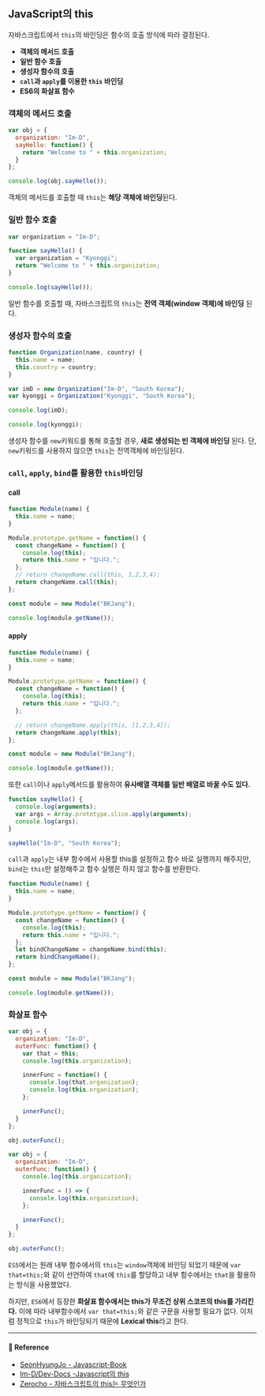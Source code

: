 ## JavaScript의 this

자바스크립트에서 `this`의 바인딩은 함수의 호출 방식에 따라 결정된다.

- **객체의 메서드 호출**
- **일반 함수 호출**
- **생성자 함수의 호출**
- **`call`과 `apply`를 이용한 `this` 바인딩**
- **ES6의 화살표 함수**

### 객체의 메서드 호출

```js
var obj = {
  organization: "Im-D",
  sayHello: function() {
    return "Welcome to " + this.organization;
  }
};

console.log(obj.sayHello());
```

객체의 메서드를 호출할 때 `this`는 **해당 객체에 바인딩**된다.

### 일반 함수 호출

```js
var organization = "Im-D";

function sayHello() {
  var organization = "Kyonggi";
  return "Welcome to " + this.organization;
}

console.log(sayHello());
```

일반 함수를 호출할 때, 자바스크립트의 `this`는 **전역 객체(window 객체)에 바인딩** 된다.

### 생성자 함수의 호출

```js
function Organization(name, country) {
  this.name = name;
  this.country = country;
}

var imD = new Organization("Im-D", "South Korea");
var kyonggi = Organization("Kyonggi", "South Korea");

console.log(imD);

console.log(kyonggi);
```

생성자 함수를 `new`키워드를 통해 호출할 경우, **새로 생성되는 빈 객체에 바인딩** 된다. 단, `new`키워드를 사용하지 않으면 `this`는 전역객체에 바인딩된다.

### `call`, `apply`, `bind`를 활용한 `this`바인딩

#### call

```js
function Module(name) {
  this.name = name;
}

Module.prototype.getName = function() {
  const changeName = function() {
    console.log(this);
    return this.name + "입니다.";
  };
  // return changeName.call(this, 1,2,3,4);
  return changeName.call(this);
};

const module = new Module("BKJang");

console.log(module.getName());
```

#### apply

```js
function Module(name) {
  this.name = name;
}

Module.prototype.getName = function() {
  const changeName = function() {
    console.log(this);
    return this.name + "입니다.";
  };

  // return changeName.apply(this, [1,2,3,4]);
  return changeName.apply(this);
};

const module = new Module("BKJang");

console.log(module.getName());
```

또한 `call`이나 `apply`메서드를 활용하여 **유사배열 객체를 일반 배열로 바꿀 수도 있다.**

```js
function sayHello() {
  console.log(arguments);
  var args = Array.prototype.slice.apply(arguments);
  console.log(args);
}

sayHello("Im-D", "South Korea");
```

`call`과 `apply`는 내부 함수에서 사용할 this를 설정하고 함수 바로 실행까지 해주지만, `bind`는 `this`만 설정해주고 함수 실행은 하지 않고 함수를 반환한다.

```js
function Module(name) {
  this.name = name;
}

Module.prototype.getName = function() {
  const changeName = function() {
    console.log(this);
    return this.name + "입니다.";
  };
  let bindChangeName = changeName.bind(this);
  return bindChangeName();
};

const module = new Module("BKJang");

console.log(module.getName());
```

### 화살표 함수

```js
var obj = {
  organization: "Im-D",
  outerFunc: function() {
    var that = this;
    console.log(this.organization);

    innerFunc = function() {
      console.log(that.organization);
      console.log(this.organization);
    };

    innerFunc();
  }
};

obj.outerFunc();
```

```js
var obj = {
  organization: "Im-D",
  outerFunc: function() {
    console.log(this.organization);

    innerFunc = () => {
      console.log(this.organization);
    };

    innerFunc();
  }
};

obj.outerFunc();
```

`ES5`에서는 원래 내부 함수에서의 `this`는 `window`객체에 바인딩 되었기 때문에 `var that=this;`와 같이 선언하여 `that`에 `this`를 할당하고 내부 함수에서는 `that`을 활용하는 방식을 사용했었다.

하지만, `ES6`에서 등장한 **화살표 함수에서는 this가 무조건 상위 스코프의 this를 가리킨다.**
이에 따라 내부함수에서 `var that=this;`와 같은 구문을 사용할 필요가 없다.
이처럼 정적으로 `this`가 바인딩되기 때문에 **Lexical this**라고 한다.

---

#### 🙏 Reference

- [SeonHyungJo - Javascript-Book](https://seonhyungjo.github.io/Javascript-Book/Basic/11-Call-Apply-Bind.html)
- [Im-D/Dev-Docs -Javascript의 this](https://github.com/Im-D/Dev-Docs/edit/master/Javascript/JavaScript%EC%9D%98%20this.md)
- [Zerocho - 자바스크립트의 this는 무엇인가](https://www.zerocho.com/category/JavaScript/post/5b0645cc7e3e36001bf676eb)
